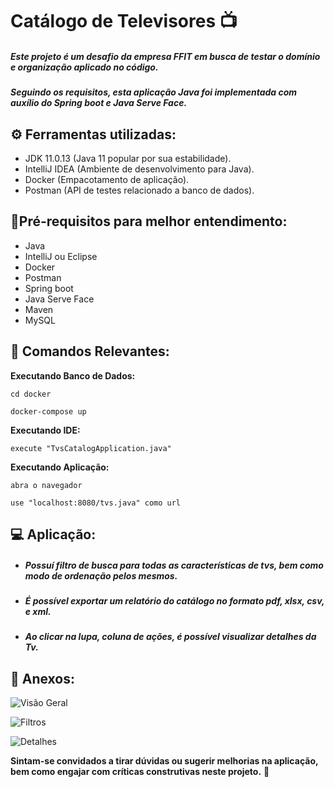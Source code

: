 # Catálogo de Televisores :tv:

##### Este projeto é um desafio da empresa FFIT em busca de testar o domínio e  organização aplicado no código. 

##### Seguindo os requisitos, esta aplicação Java foi implementada com auxílio do Spring boot e Java Serve Face.



## :gear: **Ferramentas utilizadas:** 

- JDK 11.0.13 (Java 11 popular por sua estabilidade).
- IntelliJ IDEA (Ambiente de desenvolvimento para Java).
- Docker (Empacotamento de aplicação).
- Postman (API de testes relacionado a banco de dados).

## :pencil:**Pré-requisitos para melhor entendimento:** 

- Java
- IntelliJ ou Eclipse
- Docker
- Postman
- Spring boot
- Java Serve Face
- Maven
- MySQL

## 👣 Comandos Relevantes:

 **Executando Banco de Dados:**

```
cd docker

docker-compose up

```

 **Executando IDE:**

```
execute "TvsCatalogApplication.java"

```

**Executando Aplicação:**

```
abra o navegador

use "localhost:8080/tvs.java" como url
```


## :computer: Aplicação:

- ##### Possuí filtro de busca para todas as características de tvs, bem como modo de ordenação pelos mesmos. 

- ##### É possível exportar um relatório do catálogo no formato pdf, xlsx, csv, e xml. 

- ##### Ao clicar na lupa, coluna de ações, é possível visualizar detalhes da Tv.

  

## :paperclip: Anexos:

![Visão Geral](C:\Users\Administrator\Downloads\01.jpg)

![Filtros](C:\Users\Administrator\Downloads\02.jpg)

![Detalhes](C:\Users\Administrator\Downloads\03.jpg)



**Sintam-se convidados a tirar dúvidas ou sugerir melhorias na aplicação, bem como engajar com críticas construtivas neste projeto.** :new_moon_with_face:

